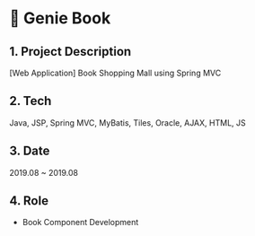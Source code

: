 # 📘 Genie Book
## 1. Project Description 
[Web Application] Book Shopping Mall using Spring MVC

## 2. Tech
Java, JSP, Spring MVC, MyBatis, Tiles, Oracle, AJAX, HTML, JS

## 3. Date
2019.08 ~ 2019.08

## 4. Role	
<ul>	
<li>Book Component Development</li>	
</ul>
